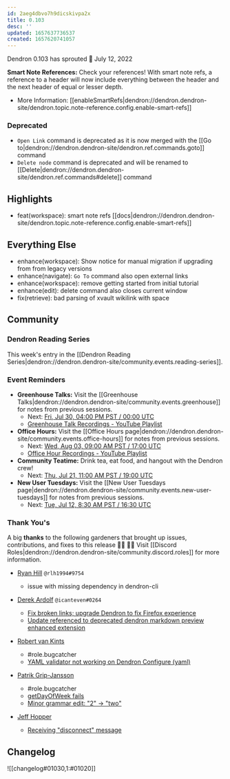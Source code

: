 ```yaml
---
id: 2aeg4dbvo7h9dicskivpa2x
title: 0.103
desc: ''
updated: 1657637736537
created: 1657620741057
---
```


Dendron 0.103 has sprouted  🌱
July 12, 2022

**Smart Note References:** Check your references! With smart note refs, a reference to a header will now include everything between the header and the next header of equal or lesser depth.
- More Information: [[enableSmartRefs|dendron://dendron.dendron-site/dendron.topic.note-reference.config.enable-smart-refs]]

### Deprecated
- `Open Link` command is deprecated as it is now merged with the [[Go to|dendron://dendron.dendron-site/dendron.ref.commands.goto]] command
- `Delete node` command is deprecated and will be renamed to [[Delete|dendron://dendron.dendron-site/dendron.ref.commands#delete]] command

## Highlights
- feat(workspace): smart note refs [[docs|dendron://dendron.dendron-site/dendron.topic.note-reference.config.enable-smart-refs]]

## Everything Else
- enhance(workspace): Show notice for manual migration if upgrading from from legacy versions
- enhance(navigate): `Go To` command also open external links
- enhance(workspace): remove getting started from initial tutorial
- enhance(edit): delete command also closes current window
- fix(retrieve): bad parsing of xvault wikilink with space

## Community

### Dendron Reading Series

This week's entry in the [[Dendron Reading Series|dendron://dendron.dendron-site/community.events.reading-series]].

### Event Reminders

- **Greenhouse Talks:** Visit the [[Greenhouse Talks|dendron://dendron.dendron-site/community.events.greenhouse]] for notes from previous sessions.
    - Next: [Fri, Jul 30, 04:00 PM PST / 00:00 UTC](https://link.dendron.so/luma)
    - [Greenhouse Talk Recordings - YouTube Playlist](https://link.dendron.so/greenhouse)
- **Office Hours:** Visit the [[Office Hours page|dendron://dendron.dendron-site/community.events.office-hours]] for notes from previous sessions.
    - Next: [Wed, Aug 03, 09:00 AM PST / 17:00 UTC](https://link.dendron.so/luma)
    - [Office Hour Recordings - YouTube Playlist](https://link.dendron.so/6yPa)
- **Community Teatime:** Drink tea, eat food, and hangout with the Dendron crew!
    - Next: [Thu, Jul 21, 11:00 AM PST / 19:00 UTC](https://link.dendron.so/luma)
- **New User Tuesdays:** Visit the [[New User Tuesdays page|dendron://dendron.dendron-site/community.events.new-user-tuesdays]] for notes from previous sessions.
    - Next: [Tue, Jul 12, 8:30 AM PST / 16:30 UTC](https://link.dendron.so/luma)

### Thank You's

A big **thanks** to the following gardeners that brought up issues, contributions, and fixes to this release :man_farmer: :woman_farmer: 
Visit [[Discord Roles|dendron://dendron.dendron-site/community.discord.roles]] for more information.

- [Ryan Hill](https://github.com/rlh1994) `@rlh1994#9754`
    - issue with missing dependency in dendron-cli

- [Derek Ardolf](https://github.com/ScriptAutomate) `@icanteven#0264`
    - [Fix broken links; upgrade Dendron to fix Firefox experience](https://github.com/dendronhq/dendron-site/pull/587)
    - [Update referenced to deprecated dendron markdown preview enhanced extension](https://github.com/dendronhq/dendron-site/pull/588)

- [Robert van Kints](https://github.com/Sjiep)
    - #role.bugcatcher
    - [YAML validator not working on Dendron Configure (yaml)](https://github.com/dendronhq/dendron/issues/3187)

- [Patrik Grip-Jansson](https://github.com/kap42)
    - #role.bugcatcher
    - [getDayOfWeek fails](https://github.com/dendronhq/dendron/issues/3204)
    - [Minor grammar edit: "2" -> "two"](https://github.com/dendronhq/dendron-site/pull/580)

- [Jeff Hopper](https://github.com/HopperTech)
    - [Receiving "disconnect" message](https://github.com/dendronhq/dendron/issues/3212)

## Changelog
![[changelog#01030,1:#01020]]

